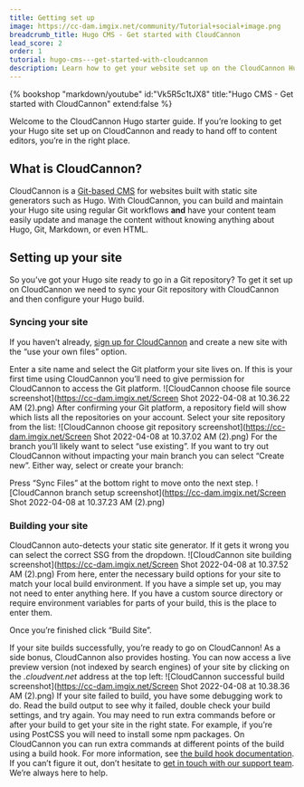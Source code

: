 ```yaml
---
title: Getting set up
image: https://cc-dam.imgix.net/community/Tutorial+social+image.png
breadcrumb_title: Hugo CMS - Get started with CloudCannon
lead_score: 2
order: 1
tutorial: hugo-cms---get-started-with-cloudcannon
description: Learn how to get your website set up on the CloudCannon Hugo CMS.
---
```


{% bookshop "markdown/youtube" id:"Vk5R5c1tJX8" title:"Hugo CMS - Get started with CloudCannon" extend:false %}

Welcome to the CloudCannon Hugo starter guide. If you’re looking to get your Hugo site set up on CloudCannon and ready to hand off to content editors, you’re in the right place.

## What is CloudCannon?

CloudCannon is a [Git-based CMS](https://cloudcannon.com/hugo-cms/) for websites built with static site generators such as Hugo. With CloudCannon, you can build and maintain your Hugo site using regular Git workflows **and** have your content team easily update and manage the content without knowing anything about Hugo, Git, Markdown, or even HTML.

## Setting up your site

So you’ve got your Hugo site ready to go in a Git repository? To get it set up on CloudCannon we need to sync your Git repository with CloudCannon and then configure your Hugo build.

### Syncing your site

If you haven’t already, [sign up for CloudCannon](https://app.cloudcannon.com/register?trial=cc_standard) and create a new site with the “use your own files” option.

Enter a site name and select the Git platform your site lives on. If this is your first time using CloudCannon you’ll need to give permission for CloudCannon to access the Git platform.
![CloudCannon choose file source screenshot](https://cc-dam.imgix.net/Screen Shot 2022-04-08 at 10.36.22 AM (2).png)
 After confirming your Git platform, a repository field will show which lists all the repositories on your account. Select your site repository from the list:
![CloudCannon choose git repository screenshot](https://cc-dam.imgix.net/Screen Shot 2022-04-08 at 10.37.02 AM (2).png)
 For the branch you’ll likely want to select “use existing”. If you want to try out CloudCannon without impacting your main branch you can select “Create new”. Either way, select or create your branch:

Press “Sync Files” at the bottom right to move onto the next step.
![CloudCannon branch setup screenshot](https://cc-dam.imgix.net/Screen Shot 2022-04-08 at 10.37.23 AM (2).png)
 
### Building your site

CloudCannon auto-detects your static site generator. If it gets it wrong you can select the correct SSG from the dropdown.
![CloudCannon site building screenshot](https://cc-dam.imgix.net/Screen Shot 2022-04-08 at 10.37.52 AM (2).png)
 From here, enter the necessary build options for your site to match your local build environment. If you have a simple set up, you may not need to enter anything here. If you have a custom source directory or require environment variables for parts of your build, this is the place to enter them.

Once you’re finished click “Build Site”.

If your site builds successfully, you’re ready to go on CloudCannon\! As a side bonus, CloudCannon also provides hosting. You can now access a live preview version (not indexed by search engines) of your site by clicking on the *.cloudvent.net* address at the top left:
![CloudCannon successful build screenshot](https://cc-dam.imgix.net/Screen Shot 2022-04-08 at 10.38.36 AM (2).png)
 If your site failed to build, you have some debugging work to do. Read the build output to see why it failed, double check your build settings, and try again. You may need to run extra commands before or after your build to get your site in the right state. For example, if you’re using PostCSS you will need to install some npm packages. On CloudCannon you can run extra commands at different points of the build using a build hook. For more information, see [the build hook documentation](https://cloudcannon.com/documentation/articles/extending-your-build-process-with-hooks/). If you can’t figure it out, don’t hesitate to [get in touch with our support team](https://cloudcannon.com/documentation/support/). We’re always here to help.
